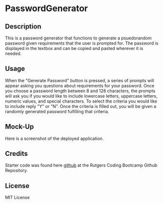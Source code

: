 # PasswordGenerator

## Description

This is a password generator that functions to generate a psuedorandom password given requirements that the user is prompted for.  The password is displayed in the textbox and can be copied and pasted wherever it is needed.

## Usage

When the "Generate Password" button is pressed, a series of prompts will appear asking you questions about requirements for your password.  Once you choose a password length between 8 and 128 characters, the prompts will ask you if you would like to include lowercase letters, uppercase letters, numeric values, and special characters.  To select the criteria you would like to include reply "Y" or "N".  Once the criteria is filled out, you will be given a randomly generated password fulfilling that criteria.

## Mock-Up

Here is a screenshot of the deployed application.

## Credits

Starter code was found here [github](https://github.com/RutgersCodingBootcamp/RUT-VIRT-FSF-PT-10-2022-U-LOLC/tree/main/03-JavaScript/02-Challenge) at the Rutgers Coding Bootcamp Github Repository.

## License

MIT License